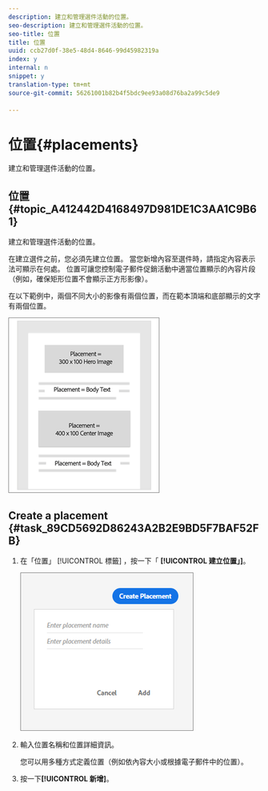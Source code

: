 ```yaml
---
description: 建立和管理選件活動的位置。
seo-description: 建立和管理選件活動的位置。
seo-title: 位置
title: 位置
uuid: ccb27d0f-38e5-48d4-8646-99d45982319a
index: y
internal: n
snippet: y
translation-type: tm+mt
source-git-commit: 56261001b82b4f5bdc9ee93a08d76ba2a99c5de9

---
```



# 位置{#placements}

建立和管理選件活動的位置。

## 位置 {#topic_A412442D4168497D981DE1C3AA1C9B61}

建立和管理選件活動的位置。

在建立選件之前，您必須先建立位置。 當您新增內容至選件時，請指定內容表示法可顯示在何處。 位置可讓您控制電子郵件促銷活動中適當位置顯示的內容片段（例如，確保矩形位置不會顯示正方形影像）。

在以下範例中，兩個不同大小的影像有兩個位置，而在範本頂端和底部顯示的文字有兩個位置。

![](assets/placements.png)

## Create a placement {#task_89CD5692D86243A2B2E9BD5F7BAF52FB}

1. 在「位置」 [!UICONTROL 標籤] ，按一下「 **[!UICONTROL 建立位置」]**。

   ![](assets/create-placement.png)

1. 輸入位置名稱和位置詳細資訊。

   您可以用多種方式定義位置（例如依內容大小或根據電子郵件中的位置）。

1. 按一下&#x200B;**[!UICONTROL 新增]**。
